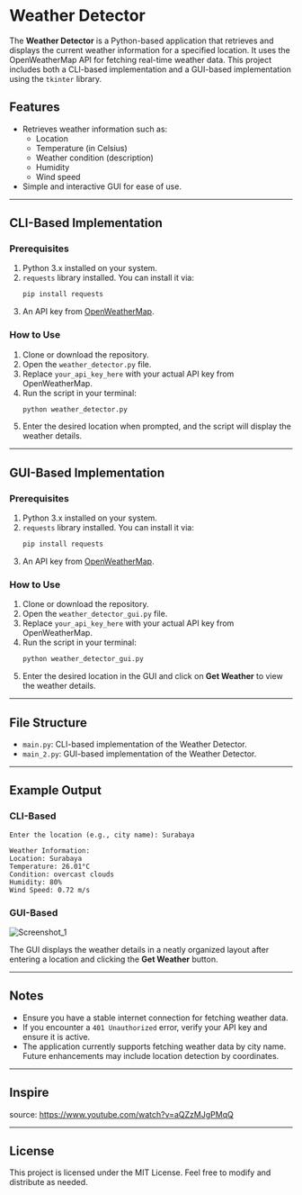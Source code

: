 # Weather Detector

The **Weather Detector** is a Python-based application that retrieves and displays the current weather information for a specified location. It uses the OpenWeatherMap API for fetching real-time weather data. This project includes both a CLI-based implementation and a GUI-based implementation using the `tkinter` library.

## Features
- Retrieves weather information such as:
  - Location
  - Temperature (in Celsius)
  - Weather condition (description)
  - Humidity
  - Wind speed
- Simple and interactive GUI for ease of use.

---

## CLI-Based Implementation

### Prerequisites
1. Python 3.x installed on your system.
2. `requests` library installed. You can install it via:
   ```bash
   pip install requests
   ```
3. An API key from [OpenWeatherMap](https://openweathermap.org/).

### How to Use
1. Clone or download the repository.
2. Open the `weather_detector.py` file.
3. Replace `your_api_key_here` with your actual API key from OpenWeatherMap.
4. Run the script in your terminal:
   ```bash
   python weather_detector.py
   ```
5. Enter the desired location when prompted, and the script will display the weather details.

---

## GUI-Based Implementation

### Prerequisites
1. Python 3.x installed on your system.
2. `requests` library installed. You can install it via:
   ```bash
   pip install requests
   ```
3. An API key from [OpenWeatherMap](https://openweathermap.org/).

### How to Use
1. Clone or download the repository.
2. Open the `weather_detector_gui.py` file.
3. Replace `your_api_key_here` with your actual API key from OpenWeatherMap.
4. Run the script in your terminal:
   ```bash
   python weather_detector_gui.py
   ```
5. Enter the desired location in the GUI and click on **Get Weather** to view the weather details.

---

## File Structure
- `main.py`: CLI-based implementation of the Weather Detector.
- `main_2.py`: GUI-based implementation of the Weather Detector.

---

## Example Output
### CLI-Based
```
Enter the location (e.g., city name): Surabaya

Weather Information:
Location: Surabaya
Temperature: 26.01°C
Condition: overcast clouds
Humidity: 80%
Wind Speed: 0.72 m/s
```

### GUI-Based
![Screenshot_1](https://github.com/user-attachments/assets/69c55ddf-2725-4ca0-bfee-efd9b4450eb5)

The GUI displays the weather details in a neatly organized layout after entering a location and clicking the **Get Weather** button.

---

## Notes
- Ensure you have a stable internet connection for fetching weather data.
- If you encounter a `401 Unauthorized` error, verify your API key and ensure it is active.
- The application currently supports fetching weather data by city name. Future enhancements may include location detection by coordinates.

---

## Inspire
source: https://www.youtube.com/watch?v=aQZzMJgPMqQ

---

## License
This project is licensed under the MIT License. Feel free to modify and distribute as needed.

